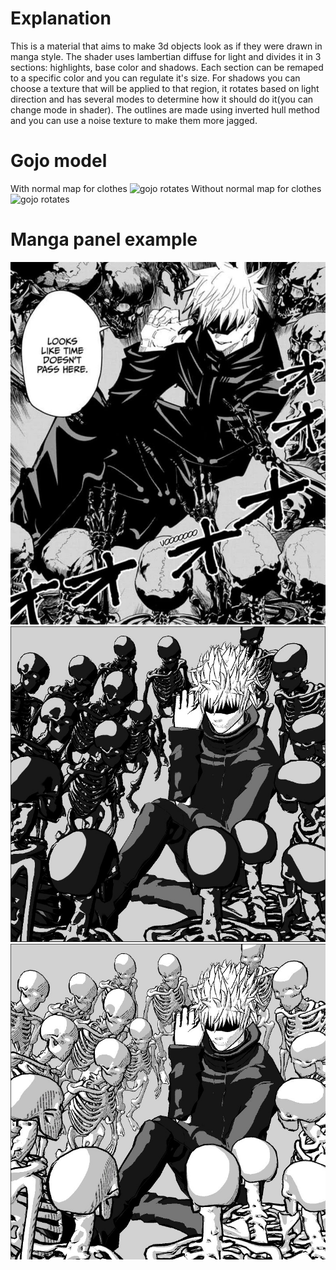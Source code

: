 # Explanation
This is a material that aims to make 3d objects look as if they were drawn in manga style. The shader uses lambertian diffuse for light and divides it in 3 sections: highlights, base color and shadows. Each section can be remaped to a specific color and you can regulate it's size. For shadows you can choose a texture that will be applied to that region, it rotates based on light direction and has several modes to determine how it should do it(you can change mode in shader). The outlines are made using inverted hull method and you can use a noise texture to make them more jagged.

# Gojo model  
With normal map for clothes
![gojo rotates](./Examples/Gojo-rotates(with-normal-map).gif)
Without normal map for clothes
![gojo rotates](./Examples/Gojo-rotates(without-normal-map).gif)

# Manga panel example 
![gojo sealed](./Examples/Gojo-in-prison-realm-(reference).jpg)
![gojo sealed](./Examples/Gojo-in-prison-realm(dark-skeleton-version).jpg)
![gojo sealed](./Examples/Gojo-in-prison-realm(light-skeleton-version).jpg)

